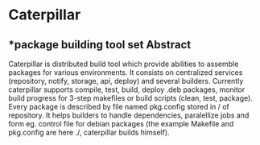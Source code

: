 Caterpillar
================
*package building tool set
Abstract
----------------
Caterpillar is distributed build tool which provide abilities to assemble packages for various environments.
It consists on centralized services (repository, notify, storage, api, deploy) and several builders.
Currently caterpillar supports compile, test, build, deploy .deb packages, monitor build progress for 3-step makefiles or build scripts (clean, test, package).
Every package is described by file named pkg.config stored in / of repository. It helps builders to handle dependencies, paralellize jobs and form eg. control file
for debian packages (the example Makefile and pkg.config are here ./, caterpillar builds himself).
